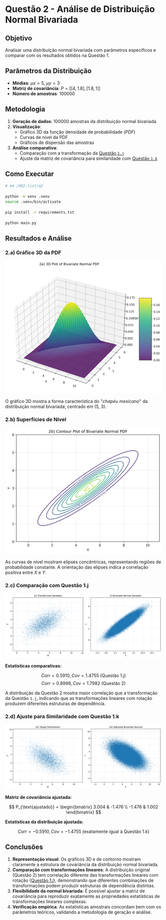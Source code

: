 # Questão 2 - Análise de Distribuição Normal Bivariada

## Objetivo

Analisar uma distribuição normal bivariada com parâmetros específicos e comparar com os resultados obtidos na Questão 1.

## Parâmetros da Distribuição

- **Médias**: $μx = 5$, $μy = 3$
- **Matriz de covariância**: $P = [[4, 1.8], [1.8, 1]]$
- **Número de amostras**: $100000$

## Metodologia

1. **Geração de dados**: $100000$ amostras da distribuição normal bivariada
2. **Visualização**:
   - Gráfico 3D da função densidade de probabilidade (*PDF*)
   - Curvas de nível da PDF
   - Gráficos de dispersão das amostras
3. **Análise comparativa**:
   - Comparação com a transformação da [Questão `1.j`](../q1/)
   - Ajuste da matriz de covariância para similaridade com [Questão `1.k`](../q1/)

## Como Executar

```bash
# em /002-list/q2

python -m venv .venv  
source .venv/bin/activate

pip install -r requirements.txt  

python main.py
```

## Resultados e Análise

### 2.a) Gráfico 3D da PDF

![3D Plot](images/2a_3d.png)

O gráfico 3D mostra a forma característica do "*chapéu mexicano*" da distribuição normal bivariada, centrado em ($5$, $3$).

### 2.b) Superfícies de Nível

![Contour Plot](images/2b_contour.png)

As curvas de nível mostram elipses concêntricas, representando regiões de probabilidade constante. A orientação das elipses indica a correlação positiva entre $X$ e $Y$.

### 2.c) Comparação com Questão 1.j

![Comparison 1j](images/2c_comparison_1j.png)

**Estatísticas comparativas:**

$$ Corr = 0.5910, Cov = 1.4755 \text{ (Questão 1.j)} $$
$$ Corr = 0.8998, Cov = 1.7982 \text{ (Questão 2)} $$

A distribuição da Questão 2 mostra maior correlação que a transformação da Questão `1.j`, indicando que as transformações lineares com rotação produzem diferentes estruturas de dependência.

### 2.d) Ajuste para Similaridade com Questão 1.k

![Comparison 1k](images/2d_comparison_1k.png)

**Matriz de covariância ajustada:**

$$
P_{\text{ajustado}} =
\begin{bmatrix}
3.004 & -1.476 \\
-1.476 & 1.002
\end{bmatrix}
$$

**Estatísticas da distribuição ajustada:**

$$ Corr = -0.5910, Cov = -1.4755 \text{ (exatamente igual à Questão 1.k)} $$

## Conclusões

1. **Representação visual**: Os gráficos 3D e de contorno mostram claramente a estrutura de covariância da distribuição normal bivariada.
2. **Comparação com transformações lineares**: A distribuição original (Questão 2) tem correlação diferente das transformações lineares com rotação ([Questão 1.j](../q1/)), demonstrando que diferentes combinações de transformações podem produzir estruturas de dependência distintas.
3. **Flexibilidade da normal bivariada**: É possível ajustar a matriz de covariância para reproduzir exatamente as propriedades estatísticas de transformações lineares complexas.
4. **Verificação empírica**: As estatísticas amostrais concordam bem com os parâmetros teóricos, validando a metodologia de geração e análise.